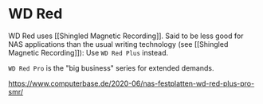 # WD Red

WD Red uses [[Shingled Magnetic Recording]]. Said to be less good for NAS applications than the usual writing technology (see [[Shingled Magnetic Recording]]): Use `WD Red Plus` instead.

`WD Red Pro` is the "big business" series for extended demands.

https://www.computerbase.de/2020-06/nas-festplatten-wd-red-plus-pro-smr/